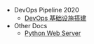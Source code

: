 - DevOps Pipeline 2020
  - [DevOps 基础设施搭建](devops-infra-setup.md) 
- Other Docs
  - [Python Web Server](docs/python-server.md)

